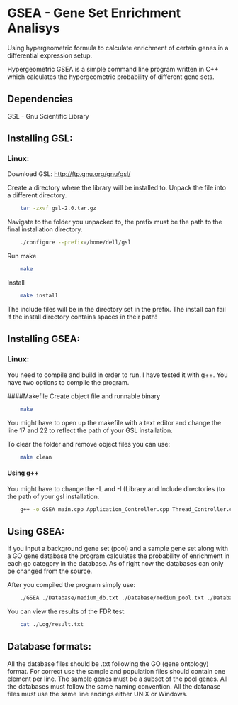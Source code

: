 # GSEA - Gene Set Enrichment Analisys

Using hypergeometric formula to calculate enrichment of certain genes in a differential expression setup.

Hypergeometric GSEA is a simple command line program written in C++ which calculates the hypergeometric probability of different gene sets.

## Dependencies
GSL - Gnu Scientific Library


## Installing GSL:
### Linux:
Download GSL: http://ftp.gnu.org/gnu/gsl/

Create a directory where the library will be installed to.
Unpack the file into a different directory. 
```sh
    tar -zxvf gsl-2.0.tar.gz 
```    
Navigate to the folder you unpacked to, the prefix must be the path to the final installation directory.
```sh
    ./configure --prefix=/home/dell/gsl
```
Run make
```sh
    make
```
Install
```sh
    make install
```
The include files will be in the directory set in the prefix.
The install can fail if the install directory contains spaces in their path!

## Installing GSEA:
### Linux:
You need to compile and build in order to run. I have tested it with g++.
You have two options to compile the program.

####Makefile
Create object file and runnable binary
```sh
	make
```

You might have to open up the makefile with a text editor and change the line 17 and 22 to reflect the path of your GSL installation.

To clear the folder and remove object files you can use:
```sh
	make clean
```
#### Using g++
You might have to change the -L and -I (Library and Include directories )to the path of your gsl installation.
```sh
    g++ -o GSEA main.cpp Application_Controller.cpp Thread_Controller.cpp Random_Sample.cpp GSEA.cpp FDR.cpp -pthread -std=c++11 -L/home/dell/gsl/lib -I/home/dell/gsl/include -lgsl -lgslcblas -lm -Wl,--no-as-needed
```
## Using GSEA:
If you input a background gene set (pool) and a sample gene set along with a GO gene database the program calculates the probability of enrichment in each go category in the database.
As of right now the databases can only be changed from the source.

After you compiled the program simply use:
```sh
    ./GSEA ./Database/medium_db.txt ./Database/medium_pool.txt ./Database/medium_sample.txt
```
You can view the results of the FDR test:
```sh
    cat ./Log/result.txt  
```
## Database formats:
All the database files should be .txt following the GO (gene ontology) format.
For correct use the sample and population files should contain one element per line.
The sample genes must be a subset of the pool genes.
All the databases must follow the same naming convention.
All the datanase files must use the same line endings either UNIX or Windows.
